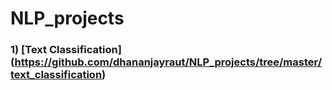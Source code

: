# NLP_projects

### 1) [Text Classification] (https://github.com/dhananjayraut/NLP_projects/tree/master/text_classification)
